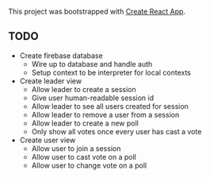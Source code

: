 This project was bootstrapped with [Create React App](https://github.com/facebook/create-react-app).

## TODO

- Create firebase database
  - Wire up to database and handle auth
  - Setup context to be interpreter for local contexts
- Create leader view
  - Allow leader to create a session
  - Give user human-readable session id
  - Allow leader to see all users created for session
  - Allow leader to remove a user from a session
  - Allow leader to create a new poll
  - Only show all votes once every user has cast a vote
- Create user view
  - Allow user to join a session
  - Allow user to cast vote on a poll
  - Allow user to change vote on a poll
